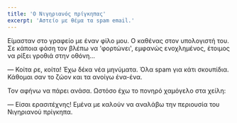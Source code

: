 ```yaml
---
title: 'Ο Νιγηριανός πρίγκηπας'
excerpt: 'Αστείο με θέμα τα spam email.'
---
```


Είμασταν στο γραφείο με έναν φίλο μου.  Ο καθένας στον υπολογιστή του.
Σε κάποια φάση τον βλέπω να 'φορτώνει', εμφανώς ενοχλημένος, έτοιμος να
ρίξει γροθιά στην οθόνη…

— Κοίτα ρε, κοίτα!  Έχω δέκα νέα μηνύματα.  Όλα spam για κάτι σκουπίδια.
Κάθομαι σαν το ζώον και τα ανοίγω ένα-ένα.

Τον αφήνω να πάρει ανάσα.  Ωστόσο έχω το πονηρό χαμόγελο στα χείλη:

— Είσαι ερασιτέχνης!  Εμένα με καλούν να αναλάβω την περιουσία του
Νιγηριανού πρίγκηπα.
